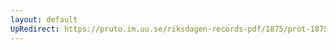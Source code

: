 ```yaml
---
layout: default
UpRedirect: https://pruto.im.uu.se/riksdagen-records-pdf/1875/prot-1875--ak--025/prot-1875--ak--025_012.pdf
---
```

